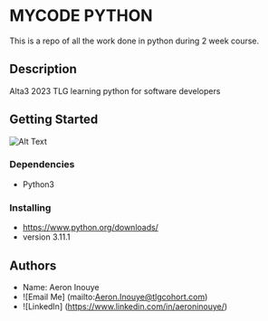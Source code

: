 # MYCODE PYTHON

This is a repo of all the work done in python during 2 week course. 

## Description

Alta3 2023 TLG learning python for software developers

## Getting Started
![Alt Text](https://i.redd.it/5kcgpuribkp81.jpg)

### Dependencies

* Python3

### Installing

* https://www.python.org/downloads/
* version 3.11.1

## Authors
* Name: Aeron Inouye
* ![Email Me] (mailto:Aeron.Inouye@tlgcohort.com)
* ![LinkedIn] (https://www.linkedin.com/in/aeroninouye/)
